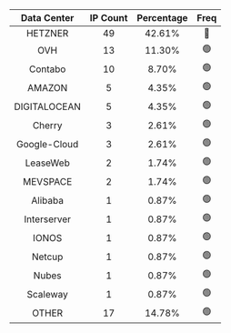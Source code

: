 | Data Center | IP Count | Percentage | Freq |
|:------------:|:--------:|:-----------:|:-----:|
| HETZNER | 49 | 42.61% | 🔴 |
| OVH | 13 | 11.30% | 🟢 |
| Contabo | 10 | 8.70% | 🟢 |
| AMAZON | 5 | 4.35% | 🟢 |
| DIGITALOCEAN | 5 | 4.35% | 🟢 |
| Cherry | 3 | 2.61% | 🟢 |
| Google-Cloud | 3 | 2.61% | 🟢 |
| LeaseWeb | 2 | 1.74% | 🟢 |
| MEVSPACE | 2 | 1.74% | 🟢 |
| Alibaba | 1 | 0.87% | 🟢 |
| Interserver | 1 | 0.87% | 🟢 |
| IONOS | 1 | 0.87% | 🟢 |
| Netcup | 1 | 0.87% | 🟢 |
| Nubes | 1 | 0.87% | 🟢 |
| Scaleway | 1 | 0.87% | 🟢 |
| OTHER | 17 | 14.78% | 🟢 |